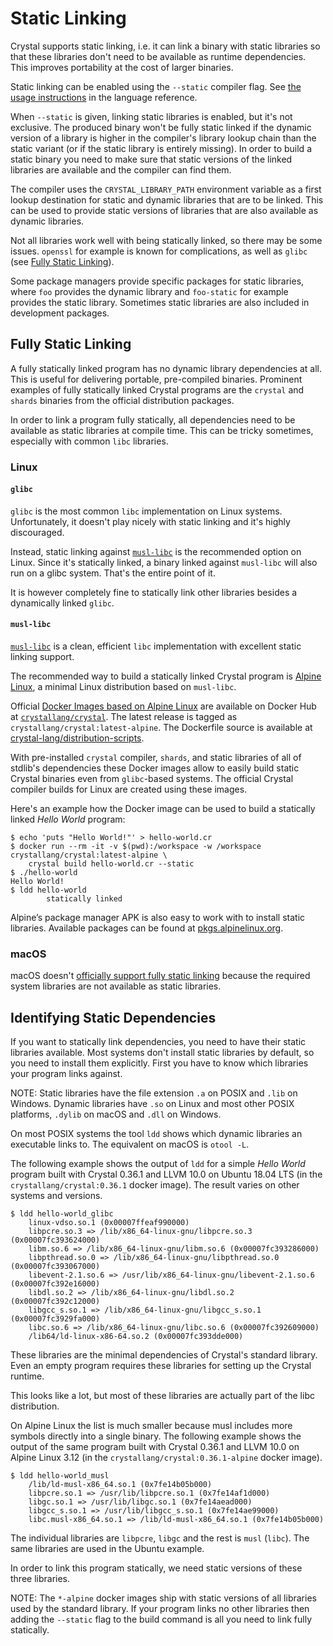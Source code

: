 # Static Linking

Crystal supports static linking, i.e. it can link a binary with static libraries so that these libraries don't need to be available as runtime dependencies. This improves portability at the cost of larger binaries.

Static linking can be enabled using the `--static` compiler flag. See [the usage instructions](../man/crystal/README.md#creating-a-statically-linked-executable) in the language reference.

When `--static` is given, linking static libraries is enabled, but it's not exclusive. The produced binary won't be fully static linked if the dynamic version of a library is higher in the compiler's library lookup chain than the static variant (or if the static library is entirely missing). In order to build a static binary you need to make sure that static versions of the linked libraries are available and the compiler can find them.

The compiler uses the `CRYSTAL_LIBRARY_PATH` environment variable as a first lookup destination for static and dynamic libraries that are to be linked. This can be used to provide static versions of libraries that are also available as dynamic libraries.

Not all libraries work well with being statically linked, so there may be some issues. `openssl` for example is known for complications, as well as `glibc` (see [Fully Static Linking](#fully-static-linking)).

Some package managers provide specific packages for static libraries, where `foo` provides the dynamic library and `foo-static` for example provides the static library. Sometimes static libraries are also included in development packages.

## Fully Static Linking

A fully statically linked program has no dynamic library dependencies at all. This is useful for delivering portable, pre-compiled binaries. Prominent examples of fully statically linked Crystal programs are the `crystal` and `shards` binaries from the official distribution packages.

In order to link a program fully statically, all dependencies need to be available as static libraries at compile time. This can be tricky sometimes, especially with common `libc` libraries.

### Linux

#### `glibc`

`glibc` is the most common `libc` implementation on Linux systems. Unfortunately, it doesn't play nicely with static linking and it's highly discouraged.

Instead, static linking against [`musl-libc`](#musl-libc) is the recommended option on Linux. Since it's statically linked, a binary linked against `musl-libc` will also run on a glibc system. That's the entire point of it.

It is however completely fine to statically link other libraries besides a dynamically linked `glibc`.

#### `musl-libc`

[`musl-libc`](https://musl.libc.org/) is a clean, efficient `libc` implementation with excellent static linking support.

The recommended way to build a statically linked Crystal program is [Alpine Linux](https://alpinelinux.org/), a minimal Linux distribution based on `musl-libc`.

Official [Docker Images based on Alpine Linux](https://crystal-lang.org/2020/02/02/alpine-based-docker-images.html) are available on Docker Hub at [`crystallang/crystal`](https://hub.docker.com/r/crystallang/crystal/). The latest release is tagged as `crystallang/crystal:latest-alpine`. The Dockerfile source is available at [crystal-lang/distribution-scripts](https://github.com/crystal-lang/distribution-scripts/blob/master/docker/alpine.Dockerfile).

With pre-installed `crystal` compiler, `shards`, and static libraries of all of stdlib's dependencies these Docker images allow to easily build static Crystal binaries even from `glibc`-based systems. The official Crystal compiler builds for Linux are created using these images.

Here's an example how the Docker image can be used to build a statically linked *Hello World* program:

```console
$ echo 'puts "Hello World!"' > hello-world.cr
$ docker run --rm -it -v $(pwd):/workspace -w /workspace crystallang/crystal:latest-alpine \
    crystal build hello-world.cr --static
$ ./hello-world
Hello World!
$ ldd hello-world
        statically linked
```

Alpine’s package manager APK is also easy to work with to install static libraries. Available packages can be found at [pkgs.alpinelinux.org](https://pkgs.alpinelinux.org/packages).

### macOS

macOS doesn't [officially support fully static linking](https://developer.apple.com/library/content/qa/qa1118/_index.html) because the required system libraries are not available as static libraries.

## Identifying Static Dependencies

If you want to statically link dependencies, you need to have their static libraries available.
Most systems don't install static libraries by default, so you need to install them explicitly.
First you have to know which libraries your program links against.

NOTE:
Static libraries have the file extension `.a` on POSIX and `.lib` on Windows.
Dynamic libraries have `.so` on Linux and most other POSIX platforms, `.dylib` on macOS and `.dll` on Windows.

On most POSIX systems the tool `ldd` shows which dynamic libraries an executable links to. The equivalent
on macOS is `otool -L`.

The following example shows the output of `ldd` for a simple *Hello World* program built with Crystal 0.36.1 and LLVM 10.0 on Ubuntu 18.04 LTS (in the `crystallang/crystal:0.36.1` docker image). The result varies on other systems and versions.

```console
$ ldd hello-world_glibc
    linux-vdso.so.1 (0x00007ffeaf990000)
    libpcre.so.3 => /lib/x86_64-linux-gnu/libpcre.so.3 (0x00007fc393624000)
    libm.so.6 => /lib/x86_64-linux-gnu/libm.so.6 (0x00007fc393286000)
    libpthread.so.0 => /lib/x86_64-linux-gnu/libpthread.so.0 (0x00007fc393067000)
    libevent-2.1.so.6 => /usr/lib/x86_64-linux-gnu/libevent-2.1.so.6 (0x00007fc392e16000)
    libdl.so.2 => /lib/x86_64-linux-gnu/libdl.so.2 (0x00007fc392c12000)
    libgcc_s.so.1 => /lib/x86_64-linux-gnu/libgcc_s.so.1 (0x00007fc3929fa000)
    libc.so.6 => /lib/x86_64-linux-gnu/libc.so.6 (0x00007fc392609000)
    /lib64/ld-linux-x86-64.so.2 (0x00007fc393dde000)
```

These libraries are the minimal dependencies of Crystal's standard library.
Even an empty program requires these libraries for setting up the Crystal runtime.

This looks like a lot, but most of these libraries are actually part of the libc distribution.

On Alpine Linux the list is much smaller because musl includes more symbols directly into a
single binary. The following example shows the output of the same program built with Crystal 0.36.1 and LLVM 10.0 on Alpine Linux 3.12 (in the `crystallang/crystal:0.36.1-alpine` docker image).

```console
$ ldd hello-world_musl
    /lib/ld-musl-x86_64.so.1 (0x7fe14b05b000)
    libpcre.so.1 => /usr/lib/libpcre.so.1 (0x7fe14af1d000)
    libgc.so.1 => /usr/lib/libgc.so.1 (0x7fe14aead000)
    libgcc_s.so.1 => /usr/lib/libgcc_s.so.1 (0x7fe14ae99000)
    libc.musl-x86_64.so.1 => /lib/ld-musl-x86_64.so.1 (0x7fe14b05b000)
```

The individual libraries are `libpcre`, `libgc` and the rest is `musl` (`libc`). The same libraries are used in the Ubuntu example.

In order to link this program statically, we need static versions of these three libraries.

NOTE:
The `*-alpine` docker images ship with static versions of all libraries used by the standard library.
If your program links no other libraries then adding the `--static` flag to the build command is all you need to link fully statically.
